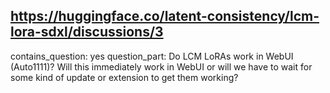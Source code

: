 ## https://huggingface.co/latent-consistency/lcm-lora-sdxl/discussions/3

contains_question: yes
question_part: Do LCM LoRAs work in WebUI (Auto1111)?
Will this immediately work in WebUI or will we have to wait for some kind of update or extension to get them working?